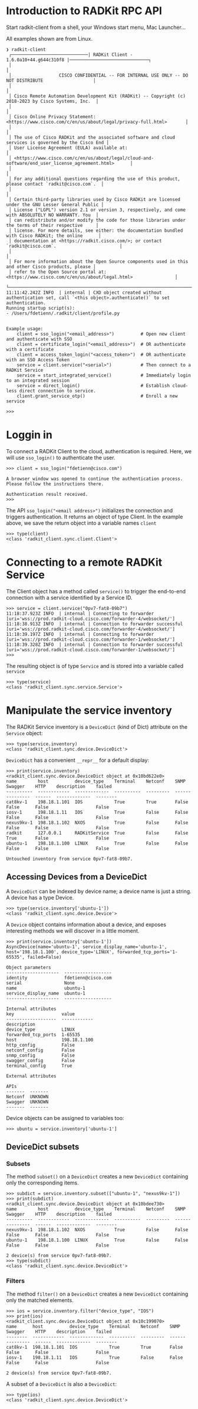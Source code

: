 # Introduction to RADKit RPC API

Start radkit-client from a shell, your Windows start menu, Mac Launcher...

All examples shown are from Linux.
```
❯ radkit-client
 ┌─────────────────────────────| RADKit Client - 1.6.0a10+44.g644c310f8 |──────────────────────────────┐
 │                                                                                                     │
 │                  CISCO CONFIDENTIAL -- FOR INTERNAL USE ONLY -- DO NOT DISTRIBUTE                   │
 │                                                                                                     │
 │ Cisco Remote Automation Development Kit (RADKit) -- Copyright (c) 2018-2023 by Cisco Systems, Inc.  │
 │                                                                                                     │
 │ Cisco Online Privacy Statement: <https://www.cisco.com/c/en/us/about/legal/privacy-full.html>       │
 │                                                                                                     │
 │ The use of Cisco RADKit and the associated software and cloud services is governed by the Cisco End │
 │ User License Agreement (EULA) available at:                                                         │
 │ <https://www.cisco.com/c/en/us/about/legal/cloud-and-software/end_user_license_agreement.html>      │
 │                                                                                                     │
 │ For any additional questions regarding the use of this product, please contact `radkit@cisco.com`.  │
 │                                                                                                     │
 │ Certain third-party libraries used by Cisco RADKit are licensed under the GNU Lesser General Public │
 │ License ("LGPL") version 2.1 or version 3, respectively, and come with ABSOLUTELY NO WARRANTY. You  │
 │ can redistribute and/or modify the code for those libraries under the terms of their respective     │
 │ license. For more details, see either: the documentation bundled with Cisco RADKit; the online      │
 │ documentation at <https://radkit.cisco.com/>; or contact `radkit@cisco.com`.                        │
 │                                                                                                     │
 │ For more information about the Open Source components used in this and other Cisco products, please │
 │ refer to the Open Source portal at: <https://www.cisco.com/c/en/us/about/legal.html>                │
 └─────────────────────────────────────────────────────────────────────────────────────────────────────┘
11:11:42.242Z INFO  | internal | CXD object created without authentication set, call `<this object>.authenticate()` to set authentication.
Running startup script(s):
- /Users/fdetienn/.radkit/client/profile.py


Example usage:
    client = sso_login("<email_address>")          # Open new client and authenticate with SSO
    client = certificate_login("<email_address>")  # OR authenticate with a certificate
    client = access_token_login("<access_token>")  # OR authenticate with an SSO Access Token
    service = client.service("<serial>")           # Then connect to a RADKit Service
    service = start_integrated_service()           # Immediately login to an integrated session
    service = direct_login()                       # Establish cloud-less direct connection to service.
    client.grant_service_otp()                     # Enroll a new service

>>>
```

# Loggin in

To connect a RADKit Client to the cloud, authentication is required. Here, we will use `sso_login()` to authenticate the user.

```
>>> client = sso_login("fdetienn@cisco.com")

A browser window was opened to continue the authentication process. Please follow the instructions there.

Authentication result received.
>>>
```

The API `sso_login("<email address>")` initializes the connection and triggers authentication. It returns an object of type Client. In the example above, we save the return object into a variable names `client`
```
>>> type(client)
<class 'radkit_client.sync.client.Client'>
```


# Connecting to a remote RADKit Service

The Client object has a method called `service()` to trigger the end-to-end connection with a service identified by a Service ID.
```
>>> service = client.service("0pv7-fat8-09b7")
11:18:37.923Z INFO  | internal | Connecting to forwarder [uri='wss://prod.radkit-cloud.cisco.com/forwarder-4/websocket/']
11:18:38.913Z INFO  | internal | Connection to forwarder successful [uri='wss://prod.radkit-cloud.cisco.com/forwarder-4/websocket/']
11:18:39.197Z INFO  | internal | Connecting to forwarder [uri='wss://prod.radkit-cloud.cisco.com/forwarder-1/websocket/']
11:18:39.328Z INFO  | internal | Connection to forwarder successful [uri='wss://prod.radkit-cloud.cisco.com/forwarder-1/websocket/']
>>>
```

The resulting object is of type `Service` and is stored into a variable called `service`
```
>>> type(service)
<class 'radkit_client.sync.service.Service'>
```

# Manipulate the service inventory

The RADKit Service inventory is a `DeviceDict` (kind of Dict) attribute on the `Service` object:

```
>>> type(service.inventory)
<class 'radkit_client.sync.device.DeviceDict'>
```

`DeviceDict` has a convenient `__repr__` for a default display:

```
>>> print(service.inventory)
<radkit_client.sync.device.DeviceDict object at 0x10bd622e0>
name        host          device_type    Terminal    Netconf    SNMP    Swagger    HTTP    description    failed                   
----------  ------------  -------------  ----------  ---------  ------  ---------  ------  -------------  --------
cat8kv-1    198.18.1.101  IOS            True        True       False   False      False                  False
iosv-1      198.18.1.11   IOS            True        False      False   False      False                  False
nexus9kv-1  198.18.1.102  NXOS           True        False      False   False      False                  False
radkit      127.0.0.1     RADKitService  True        False      False   True       False                  False
ubuntu-1    198.18.1.100  LINUX          True        False      False   False      False                  False

Untouched inventory from service 0pv7-fat8-09b7.
```

## Accessing Devices from a DeviceDict

A `DeviceDict` can be indexed by device name; a device name is just a string. A device has a type Device.

```
>>> type(service.inventory['ubuntu-1'])
<class 'radkit_client.sync.device.Device'>
```

A `Device` object contains information about a device, and exposes interesting methods we will discover in a little moment.

```
>>> print(service.inventory['ubuntu-1'])
AsyncDevice(name='ubuntu-1', service_display_name='ubuntu-1', host='198.18.1.100', device_type='LINUX', forwarded_tcp_ports='1-65535', failed=False)

Object parameters
--------------------  ------------------
identity              fdetienn@cisco.com
serial                None              
name                  ubuntu-1          
service_display_name  ubuntu-1          
--------------------  ------------------

Internal attributes
key                  value           
-------------------  ------------
description                      
device_type          LINUX       
forwarded_tcp_ports  1-65535     
host                 198.18.1.100
http_config          False       
netconf_config       False       
snmp_config          False       
swagger_config       False       
terminal_config      True        

External attributes

APIs
-------  -------
Netconf  UNKNOWN
Swagger  UNKNOWN
-------  -------
```

Device objects can be assigned to variables too:
```
>>> ubuntu = service.inventory['ubuntu-1']
```

## DeviceDict subsets

### Subsets
The method `subset()` on a `DeviceDict` creates a new `DeviceDict` containing only the corresponding items.

```
>>> subdict = service.inventory.subset(["ubuntu-1", "nexus9kv-1"])
>>> print(subdict)
<radkit_client.sync.device.DeviceDict object at 0x10bdee730>
name        host          device_type    Terminal    Netconf    SNMP    Swagger    HTTP    description    failed                   
----------  ------------  -------------  ----------  ---------  ------  ---------  ------  -------------  --------
nexus9kv-1  198.18.1.102  NXOS           True        False      False   False      False                  False
ubuntu-1    198.18.1.100  LINUX          True        False      False   False      False                  False

2 device(s) from service 0pv7-fat8-09b7.
>>> type(subdict)
<class 'radkit_client.sync.device.DeviceDict'>
```

### Filters
The method `filter()` on a `DeviceDict` creates a new `DeviceDict` containing only the matched elements.

```
>>> ios = service.inventory.filter("device_type", "IOS")
>>> print(ios)
<radkit_client.sync.device.DeviceDict object at 0x10c199070>
name      host          device_type    Terminal    Netconf    SNMP    Swagger    HTTP    description    failed                   
--------  ------------  -------------  ----------  ---------  ------  ---------  ------  -------------  --------
cat8kv-1  198.18.1.101  IOS            True        True       False   False      False                  False
iosv-1    198.18.1.11   IOS            True        False      False   False      False                  False

2 device(s) from service 0pv7-fat8-09b7.
```

A subset of a `DeviceDict` is also a `DeviceDict`:
```
>>> type(ios)
<class 'radkit_client.sync.device.DeviceDict'>
```

